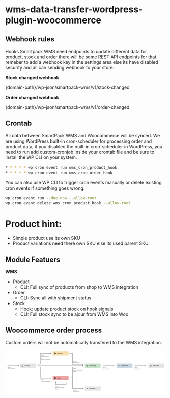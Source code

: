 # wms-data-transfer-wordpress-plugin-woocommerce

## Webhook rules
Hooks Smartpack WMS need endpoints to update different data for product, stock and order there will be some REST API endpoints for that. remeber to add a webhook key in the settings area else its have disabled security and all can sending webhook to your store. 

**Stock changed webhook**

{domain-path}/wp-json/smartpack-wms/v1/stock-changed

**Order changed webhook**

{domain-path}/wp-json/smartpack-wms/v1/order-changed


## Crontab
All data between SmartPack WMS and Woocommerce will be synced. We are using WordPress built-in cron-scheduler for processing order and product data, if you disabled the built-in cron-scheduler in WordPress, you need to run add custom-cronjob inside your crontab file and be sure to install the WP CLI on your system.

``` bash
* * * * * wp cron event run wms_cron_product_hook
* * * * * wp cron event run wms_cron_order_hook
```

You can also use WP CLI to trigger cron events manually or delete existing cron events if something goes wrong.

``` bash
wp cron event run --due-now --allow-root
wp cron event delete wms_cron_product_hook --allow-root
```
# Product hint:
- Simple product use its own SKU
- Product variations need there own SKU else its used parent SKU.

## Module Featuers
**WMS**

- Product
  - CLI: Full sync of products from shop to WMS integration
- Order
  - CLI: Sync all with shipment status
- Stock
  - Hook: update product stock on hook signals
  - CLI: Full stock sync to be ajour from WMS into Woo

## Woocommerce order process
Custom orders will not be automatically transfered to the WMS integration.

![](/assets/images/woocommerce-order-process-diagram.webp)